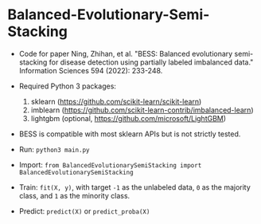 # Balanced-Evolutionary-Semi-Stacking

* Code for paper Ning, Zhihan, et al. "BESS: Balanced evolutionary semi-stacking for disease detection using partially labeled imbalanced data." Information Sciences 594 (2022): 233-248.

* Required Python 3 packages: 
    1. sklearn (https://github.com/scikit-learn/scikit-learn)
    2. imblearn (https://github.com/scikit-learn-contrib/imbalanced-learn)
    3. lightgbm (optional, https://github.com/microsoft/LightGBM)

* BESS is compatible with most sklearn APIs but is not strictly tested.

* Run: `python3 main.py`

* Import: `from BalancedEvolutionarySemiStacking import BalancedEvolutionarySemiStacking`

* Train: `fit(X, y)`, with target `-1` as the unlabeled data, `0` as the majority class, and `1` as the minority class.

* Predict: `predict(X)` or `predict_proba(X)`
